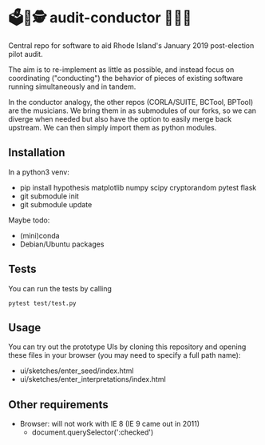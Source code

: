 # 🗳️🔬🕵️ audit-conductor 🎼🎶🎻

Central repo for software to aid Rhode Island's January 2019 post-election pilot audit.

The aim is to re-implement as little as possible, and instead focus on
coordinating ("conducting") the behavior of pieces of existing software running
simultaneously and in tandem.

In the conductor analogy, the other repos (CORLA/SUITE, BCTool, BPTool) are the
musicians. We bring them in as submodules of our forks, so we can diverge
when needed but also have the option to easily merge back upstream. We can then
simply import them as python modules.

## Installation

In a python3 venv:

  - pip install hypothesis matplotlib numpy scipy cryptorandom pytest flask
  - git submodule init
  - git submodule update

Maybe todo:

  - (mini)conda
  - Debian/Ubuntu packages

## Tests

You can run the tests by calling

    pytest test/test.py

## Usage

You can try out the prototype UIs by cloning this repository and opening these files in your browser (you may need to specify a full path name):

 * ui/sketches/enter_seed/index.html
 * ui/sketches/enter_interpretations/index.html

## Other requirements

  - Browser: will not work with IE 8 (IE 9 came out in 2011)
    - document.querySelector(':checked')


